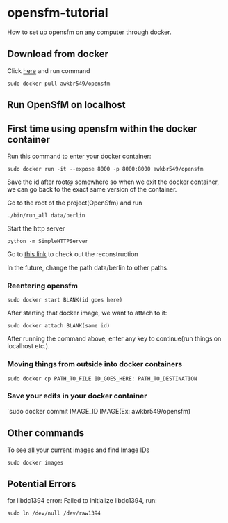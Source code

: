 # opensfm-tutorial
How to set up opensfm on any computer through docker.

## Download from docker

Click [here](https://hub.docker.com/r/awkbr549/opensfm/) and run command

`sudo docker pull awkbr549/opensfm`

## Run OpenSfM on localhost

## First time using opensfm within the docker container

Run this command to enter your docker container:

`sudo docker run -it --expose 8000 -p 8000:8000 awkbr549/opensfm`

Save the id after root@ somewhere so when we exit the docker container, we can go back to the exact same version of the container.

Go to the root of the project(OpenSfm) and run

`./bin/run_all data/berlin`

Start the http server

`python -m SimpleHTTPServer`

Go to [this link](http://localhost:8000/viewer/reconstruction.html#file=/data/berlin/reconstruction.meshed.json) to check out the reconstruction

In the future, change the path data/berlin to other paths.


### Reentering opensfm

`sudo docker start BLANK(id goes here)`

After starting that docker image, we want to attach to it:

`sudo docker attach BLANK(same id)`

After running the command above, enter any key to continue(run things on localhost etc.).


### Moving things from outside into docker containers

`sudo docker cp PATH_TO_FILE ID_GOES_HERE: PATH_TO_DESTINATION`


### Save your edits in your docker container

`sudo docker commit IMAGE_ID IMAGE(Ex: awkbr549/opensfm)

## Other commands

To see all your current images and find Image IDs

`sudo docker images`


## Potential Errors

for libdc1394 error: Failed to initialize libdc1394, run:

`sudo ln /dev/null /dev/raw1394`


